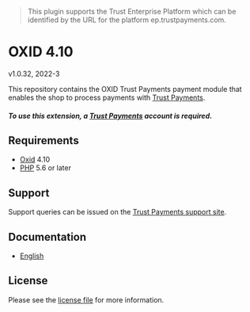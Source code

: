 > This plugin supports the Trust Enterprise Platform which can be identified by the URL for the platform ep.trustpayments.com.

# OXID 4.10

v1.0.32, 2022-3

This repository contains the OXID  Trust Payments payment module that enables the shop to process payments with [Trust Payments](https://www.trustpayments.com/).

##### To use this extension, a [Trust Payments](https://www.trustpayments.com/) account is required.

## Requirements

* [Oxid](https://www.oxid-esales.com/) 4.10
* [PHP](http://php.net/) 5.6 or later

## Support

Support queries can be issued on the [Trust Payments support site](https://www.trustpayments.com/contact-us/).

## Documentation

* [English](https://plugin-documentation.ep.trustpayments.com/TrustPayments/oxid-4.10/1.0.32/docs/en/documentation.html)

## License

Please see the [license file](https://github.com/TrustPayments/oxid-4.10/blob/1.0.32/LICENSE) for more information.